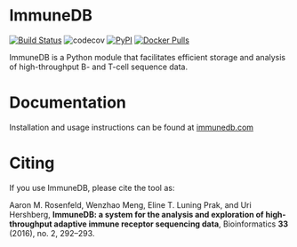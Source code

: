 ImmuneDB
========

[![Build Status](https://img.shields.io/travis/arosenfeld/immunedb/master.svg)](https://travis-ci.org/arosenfeld/immunedb) ![codecov](https://codecov.io/gh/arosenfeld/immunedb/branch/master/graph/badge.svg) [![PyPI](https://img.shields.io/pypi/v/immunedb.svg)](https://pypi.python.org/pypi/ImmuneDB) [![Docker Pulls](https://img.shields.io/docker/pulls/arosenfeld/immunedb.svg)](https://hub.docker.com/r/arosenfeld/immunedb)

ImmuneDB is a Python module that facilitates efficient storage and analysis of
high-throughput B- and T-cell sequence data.

# Documentation
Installation and usage instructions can be found at [immunedb.com](http://immunedb.com)

# Citing
If you use ImmuneDB, please cite the tool as:

Aaron M. Rosenfeld, Wenzhao Meng, Eline T. Luning Prak, and Uri Hershberg,
**ImmuneDB: a system for the analysis and exploration of high-throughput
adaptive immune receptor sequencing data**, Bioinformatics **33** (2016), no. 2,
292–293.
